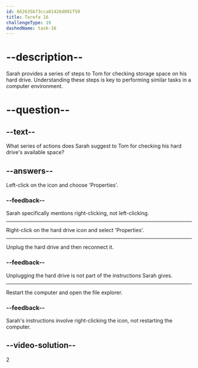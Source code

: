 ```yaml
---
id: 662635b73cca81426d091f59
title: Tarefa 16
challengeType: 19
dashedName: task-16
---
```


<!--
AUDIO REFERENCE:
Sarah: Just right-click on the hard drive icon and select 'Properties'. It'll show you the available space.
-->

# --description--

Sarah provides a series of steps to Tom for checking storage space on his hard drive. Understanding these steps is key to performing similar tasks in a computer environment.

# --question--

## --text--

What series of actions does Sarah suggest to Tom for checking his hard drive's available space?

## --answers--

Left-click on the icon and choose 'Properties'.

### --feedback--

Sarah specifically mentions right-clicking, not left-clicking.

---

Right-click on the hard drive icon and select 'Properties'.

---

Unplug the hard drive and then reconnect it.

### --feedback--

Unplugging the hard drive is not part of the instructions Sarah gives.

---

Restart the computer and open the file explorer.

### --feedback--

Sarah's instructions involve right-clicking the icon, not restarting the computer.

## --video-solution--

2
